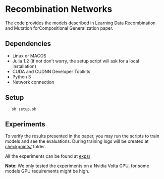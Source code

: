 # Recombination Networks

The code provides the models described in Learning Data Recombination and Mutation forCompositional Generalization paper.

## Dependencies
  - Linux or MACOS
  - Julia 1.2 (if not don't worry, the setup script will ask for a local installation)
  - CUDA and CUDNN Developer Toolkits
  - Python 3
  - Network connection


## Setup

```SHELL
   sh setup.sh
```

## Experiments

To verify the results presented in the paper, you may run the scripts to train models and see the evaluations. During training logs will be created at [checkpoints/](checkpoints/) folder.

All the experiments can be found at [exps/](exps/)

**Note**: We only tested the experiments on a Nvidia Volta GPU, for some models GPU requirements might be high.
